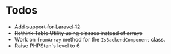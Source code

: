 # Todos

- ~~Add support for Laravel 12~~
- ~~Rethink Table Utility using classes instead of arrays~~
- Work on `fromArray` method for the `IsBackendComponent` class.
- Raise PHPStan's level to 6

